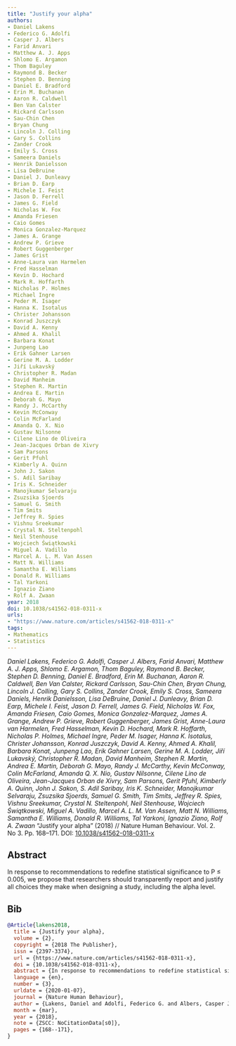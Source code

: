 ```yaml
---
title: "Justify your alpha"
authors:
- Daniel Lakens
- Federico G. Adolfi
- Casper J. Albers
- Farid Anvari
- Matthew A. J. Apps
- Shlomo E. Argamon
- Thom Baguley
- Raymond B. Becker
- Stephen D. Benning
- Daniel E. Bradford
- Erin M. Buchanan
- Aaron R. Caldwell
- Ben Van Calster
- Rickard Carlsson
- Sau-Chin Chen
- Bryan Chung
- Lincoln J. Colling
- Gary S. Collins
- Zander Crook
- Emily S. Cross
- Sameera Daniels
- Henrik Danielsson
- Lisa DeBruine
- Daniel J. Dunleavy
- Brian D. Earp
- Michele I. Feist
- Jason D. Ferrell
- James G. Field
- Nicholas W. Fox
- Amanda Friesen
- Caio Gomes
- Monica Gonzalez-Marquez
- James A. Grange
- Andrew P. Grieve
- Robert Guggenberger
- James Grist
- Anne-Laura van Harmelen
- Fred Hasselman
- Kevin D. Hochard
- Mark R. Hoffarth
- Nicholas P. Holmes
- Michael Ingre
- Peder M. Isager
- Hanna K. Isotalus
- Christer Johansson
- Konrad Juszczyk
- David A. Kenny
- Ahmed A. Khalil
- Barbara Konat
- Junpeng Lao
- Erik Gahner Larsen
- Gerine M. A. Lodder
- Jiří Lukavský
- Christopher R. Madan
- David Manheim
- Stephen R. Martin
- Andrea E. Martin
- Deborah G. Mayo
- Randy J. McCarthy
- Kevin McConway
- Colin McFarland
- Amanda Q. X. Nio
- Gustav Nilsonne
- Cilene Lino de Oliveira
- Jean-Jacques Orban de Xivry
- Sam Parsons
- Gerit Pfuhl
- Kimberly A. Quinn
- John J. Sakon
- S. Adil Saribay
- Iris K. Schneider
- Manojkumar Selvaraju
- Zsuzsika Sjoerds
- Samuel G. Smith
- Tim Smits
- Jeffrey R. Spies
- Vishnu Sreekumar
- Crystal N. Steltenpohl
- Neil Stenhouse
- Wojciech Świątkowski
- Miguel A. Vadillo
- Marcel A. L. M. Van Assen
- Matt N. Williams
- Samantha E. Williams
- Donald R. Williams
- Tal Yarkoni
- Ignazio Ziano
- Rolf A. Zwaan
year: 2018
doi: 10.1038/s41562-018-0311-x
urls:
- "https://www.nature.com/articles/s41562-018-0311-x"
tags:
- Mathematics
- Statistics
---
```


<i>Daniel Lakens, Federico G. Adolfi, Casper J. Albers, Farid Anvari, Matthew A. J. Apps, Shlomo E. Argamon, Thom Baguley, Raymond B. Becker, Stephen D. Benning, Daniel E. Bradford, Erin M. Buchanan, Aaron R. Caldwell, Ben Van Calster, Rickard Carlsson, Sau-Chin Chen, Bryan Chung, Lincoln J. Colling, Gary S. Collins, Zander Crook, Emily S. Cross, Sameera Daniels, Henrik Danielsson, Lisa DeBruine, Daniel J. Dunleavy, Brian D. Earp, Michele I. Feist, Jason D. Ferrell, James G. Field, Nicholas W. Fox, Amanda Friesen, Caio Gomes, Monica Gonzalez-Marquez, James A. Grange, Andrew P. Grieve, Robert Guggenberger, James Grist, Anne-Laura van Harmelen, Fred Hasselman, Kevin D. Hochard, Mark R. Hoffarth, Nicholas P. Holmes, Michael Ingre, Peder M. Isager, Hanna K. Isotalus, Christer Johansson, Konrad Juszczyk, David A. Kenny, Ahmed A. Khalil, Barbara Konat, Junpeng Lao, Erik Gahner Larsen, Gerine M. A. Lodder, Jiří Lukavský, Christopher R. Madan, David Manheim, Stephen R. Martin, Andrea E. Martin, Deborah G. Mayo, Randy J. McCarthy, Kevin McConway, Colin McFarland, Amanda Q. X. Nio, Gustav Nilsonne, Cilene Lino de Oliveira, Jean-Jacques Orban de Xivry, Sam Parsons, Gerit Pfuhl, Kimberly A. Quinn, John J. Sakon, S. Adil Saribay, Iris K. Schneider, Manojkumar Selvaraju, Zsuzsika Sjoerds, Samuel G. Smith, Tim Smits, Jeffrey R. Spies, Vishnu Sreekumar, Crystal N. Steltenpohl, Neil Stenhouse, Wojciech Świątkowski, Miguel A. Vadillo, Marcel A. L. M. Van Assen, Matt N. Williams, Samantha E. Williams, Donald R. Williams, Tal Yarkoni, Ignazio Ziano, Rolf A. Zwaan</i> <span title="In response to recommendations to redefine statistical significance to P ≤ 0.005, we propose that researchers should transparently report and justify all choices they make when designing a study, including the alpha level.">“Justify your alpha”</span> (2018) // Nature Human Behaviour. Vol.&nbsp;2. No&nbsp;3. Pp.&nbsp;168–171. DOI:&nbsp;<a href='https://doi.org/10.1038/s41562-018-0311-x'>10.1038/s41562-018-0311-x</a>

## Abstract

In response to recommendations to redefine statistical significance to P ≤ 0.005, we propose that researchers should transparently report and justify all choices they make when designing a study, including the alpha level.

## Bib

```bib
@Article{lakens2018,
  title = {Justify your alpha},
  volume = {2},
  copyright = {2018 The Publisher},
  issn = {2397-3374},
  url = {https://www.nature.com/articles/s41562-018-0311-x},
  doi = {10.1038/s41562-018-0311-x},
  abstract = {In response to recommendations to redefine statistical significance to P ≤ 0.005, we propose that researchers should transparently report and justify all choices they make when designing a study, including the alpha level.},
  language = {en},
  number = {3},
  urldate = {2020-01-07},
  journal = {Nature Human Behaviour},
  author = {Lakens, Daniel and Adolfi, Federico G. and Albers, Casper J. and Anvari, Farid and Apps, Matthew A. J. and Argamon, Shlomo E. and Baguley, Thom and Becker, Raymond B. and Benning, Stephen D. and Bradford, Daniel E. and Buchanan, Erin M. and Caldwell, Aaron R. and Calster, Ben Van and Carlsson, Rickard and Chen, Sau-Chin and Chung, Bryan and Colling, Lincoln J. and Collins, Gary S. and Crook, Zander and Cross, Emily S. and Daniels, Sameera and Danielsson, Henrik and DeBruine, Lisa and Dunleavy, Daniel J. and Earp, Brian D. and Feist, Michele I. and Ferrell, Jason D. and Field, James G. and Fox, Nicholas W. and Friesen, Amanda and Gomes, Caio and Gonzalez-Marquez, Monica and Grange, James A. and Grieve, Andrew P. and Guggenberger, Robert and Grist, James and Harmelen, Anne-Laura van and Hasselman, Fred and Hochard, Kevin D. and Hoffarth, Mark R. and Holmes, Nicholas P. and Ingre, Michael and Isager, Peder M. and Isotalus, Hanna K. and Johansson, Christer and Juszczyk, Konrad and Kenny, David A. and Khalil, Ahmed A. and Konat, Barbara and Lao, Junpeng and Larsen, Erik Gahner and Lodder, Gerine M. A. and Lukavský, Jiří and Madan, Christopher R. and Manheim, David and Martin, Stephen R. and Martin, Andrea E. and Mayo, Deborah G. and McCarthy, Randy J. and McConway, Kevin and McFarland, Colin and Nio, Amanda Q. X. and Nilsonne, Gustav and Oliveira, Cilene Lino de and Xivry, Jean-Jacques Orban de and Parsons, Sam and Pfuhl, Gerit and Quinn, Kimberly A. and Sakon, John J. and Saribay, S. Adil and Schneider, Iris K. and Selvaraju, Manojkumar and Sjoerds, Zsuzsika and Smith, Samuel G. and Smits, Tim and Spies, Jeffrey R. and Sreekumar, Vishnu and Steltenpohl, Crystal N. and Stenhouse, Neil and Świątkowski, Wojciech and Vadillo, Miguel A. and Assen, Marcel A. L. M. Van and Williams, Matt N. and Williams, Samantha E. and Williams, Donald R. and Yarkoni, Tal and Ziano, Ignazio and Zwaan, Rolf A.},
  month = {mar},
  year = {2018},
  note = {ZSCC: NoCitationData[s0]},
  pages = {168--171},
}
```
